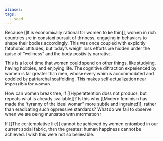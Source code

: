 ```yaml
---
aliases: 
tags:
  - seed
---
```

Because [[It is economically rational for women to be thin]], women in rich countries are in constant pursuit of thinness, engaging in behaviors to shape their bodies accordingly. This was once coupled with explicitly fatphobic attitudes, but today’s weight loss efforts are hidden under the guise of “wellness” and the body positivity narrative. 

This is a lot of time that women could spend on other things, like studying, having hobbies, and enjoying life. The cognitive diffraction experienced by women is far greater than men, whose every whim is accommodated and coddled by patriarchal scaffolding. This makes self-actualization near impossible for women.

How can women break free, if [[Hyperattention does not produce, but repeats what is already available]]? Is this why [[Modern feminism has made the “tyranny of the ideal woman” more subtle and ingrained]], rather than eradicating such oppressive standards? What do we fail to observe when we are being inundated with information?

If [[The contemplative life]] cannot be achieved by women entombed in our current social fabric, then the greatest human happiness cannot be achieved. I wish this were not so believable. 